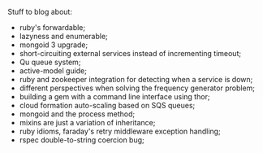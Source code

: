 Stuff to blog about:

* ruby's forwardable;
* lazyness and enumerable;
* mongoid 3 upgrade;
* short-circuiting external services instead of incrementing timeout;
* Qu queue system;
* active-model guide;
* ruby and zookeeper integration for detecting when a service is down;
* different perspectives when solving the frequency generator problem;
* building a gem with a command line interface using thor;
* cloud formation auto-scaling based on SQS queues;
* mongoid and the process method;
* mixins are just a variation of inheritance;
* ruby idioms, faraday's retry middleware exception handling;
* rspec double-to-string coercion bug;
